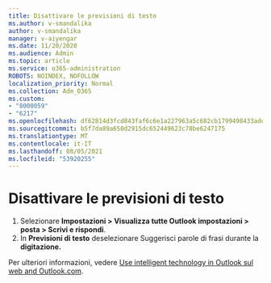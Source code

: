 ```yaml
---
title: Disattivare le previsioni di testo
ms.author: v-smandalika
author: v-smandalika
manager: v-aiyengar
ms.date: 11/20/2020
ms.audience: Admin
ms.topic: article
ms.service: o365-administration
ROBOTS: NOINDEX, NOFOLLOW
localization_priority: Normal
ms.collection: Adm_O365
ms.custom:
- "8000059"
- "6217"
ms.openlocfilehash: df62814d3fcd843faf6c6e1a227963a5c682cb1799498433ade15ab1b9e9a6fe
ms.sourcegitcommit: b5f7da89a650d2915dc652449623c78be6247175
ms.translationtype: MT
ms.contentlocale: it-IT
ms.lasthandoff: 08/05/2021
ms.locfileid: "53920255"
---
```

# <a name="turn-off-text-predictions"></a>Disattivare le previsioni di testo

1. Selezionare **Impostazioni > Visualizza tutte Outlook impostazioni > posta > Scrivi e rispondi**.
2. In **Previsioni di testo** deselezionare Suggerisci parole di frasi durante la **digitazione.**

Per ulteriori informazioni, vedere [Use intelligent technology in Outlook sul web and Outlook.com](https://support.microsoft.com/office/use-intelligent-technology-in-outlook-on-the-web-and-outlook-com-24b30683-8340-4b69-b8ac-4193ec528a70).